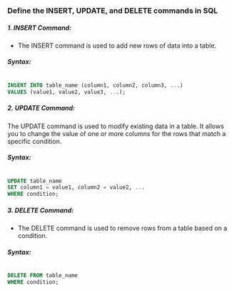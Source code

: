 ### Define the INSERT, UPDATE, and DELETE commands in SQL

##### 1. INSERT Command:
- The INSERT command is used to add new rows of data into a table.

##### Syntax:

```sql

INSERT INTO table_name (column1, column2, column3, ...)
VALUES (value1, value2, value3, ...);
```

##### 2. UPDATE Command:
The UPDATE command is used to modify existing data in a table. It allows you to change the value of one or more columns for the rows that match a specific condition.

##### Syntax:

```sql

UPDATE table_name
SET column1 = value1, column2 = value2, ...
WHERE condition;
```

##### 3. DELETE Command:
- The DELETE command is used to remove rows from a table based on a condition.

##### Syntax:

```sql

DELETE FROM table_name
WHERE condition;
```